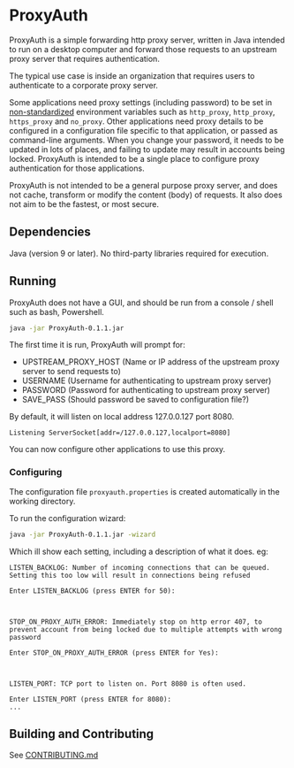 # ProxyAuth

ProxyAuth is a simple forwarding http proxy server, written in Java intended to run on a desktop computer and forward
those requests to an upstream proxy server that requires authentication.

The typical use case is inside an organization that requires users to authenticate to a corporate proxy server.

Some applications need proxy settings (including password) to be set in
[non-standardized](https://about.gitlab.com/blog/2021/01/27/we-need-to-talk-no-proxy/) environment variables such
as `http_proxy`, `http_proxy`, `https_proxy` and `no_proxy`. Other applications need proxy details to be configured in a
configuration file specific to that application, or passed as command-line arguments. When you change your password, it
needs to be updated in lots of places, and failing to update may result in accounts being locked. ProxyAuth is intended
to be a single place to configure proxy authentication for those applications.

ProxyAuth is not intended to be a general purpose proxy server, and does not cache, transform or modify the content
(body) of requests. It also does not aim to be the fastest, or most secure.

## Dependencies

Java (version 9 or later). No third-party libraries required for execution.

## Running

ProxyAuth does not have a GUI, and should be run from a console / shell such as bash, Powershell.

```bash
java -jar ProxyAuth-0.1.1.jar
```

The first time it is run, ProxyAuth will prompt for:

- UPSTREAM_PROXY_HOST (Name or IP address of the upstream proxy server to send requests to)
- USERNAME (Username for authenticating to upstream proxy server)
- PASSWORD (Password for authenticating to upstream proxy server)
- SAVE_PASS (Should password be saved to configuration file?)

By default, it will listen on local address 127.0.0.127 port 8080.

```
Listening ServerSocket[addr=/127.0.0.127,localport=8080]
```

You can now configure other applications to use this proxy.

### Configuring

The configuration file `proxyauth.properties` is created automatically in the working directory.

To run the configuration wizard:

```bash
java -jar ProxyAuth-0.1.1.jar -wizard
```

Which ill show each setting, including a description of what it does. eg:

```
LISTEN_BACKLOG: Number of incoming connections that can be queued. Setting this too low will result in connections being refused

Enter LISTEN_BACKLOG (press ENTER for 50):



STOP_ON_PROXY_AUTH_ERROR: Immediately stop on http error 407, to prevent account from being locked due to multiple attempts with wrong password

Enter STOP_ON_PROXY_AUTH_ERROR (press ENTER for Yes):



LISTEN_PORT: TCP port to listen on. Port 8080 is often used.

Enter LISTEN_PORT (press ENTER for 8080):
...
```

## Building and Contributing

See [CONTRIBUTING.md](CONTRIBUTING.md)
